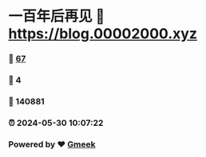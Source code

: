 # 一百年后再见 :link: https://blog.00002000.xyz 
### :page_facing_up: [67](https://blog.00002000.xyz/tag.html) 
### :speech_balloon: 4 
### :hibiscus: 140881 
### :alarm_clock: 2024-05-30 10:07:22 
### Powered by :heart: [Gmeek](https://github.com/Meekdai/Gmeek)
